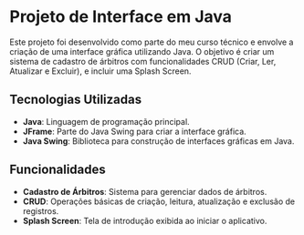 # Projeto de Interface em Java

Este projeto foi desenvolvido como parte do meu curso técnico e envolve a criação de uma interface gráfica utilizando Java. O objetivo é criar um sistema de cadastro de árbitros com funcionalidades CRUD (Criar, Ler, Atualizar e Excluir), e incluir uma Splash Screen.

## Tecnologias Utilizadas

- **Java**: Linguagem de programação principal.
- **JFrame**: Parte do Java Swing para criar a interface gráfica.
- **Java Swing**: Biblioteca para construção de interfaces gráficas em Java.

## Funcionalidades

- **Cadastro de Árbitros**: Sistema para gerenciar dados de árbitros.
- **CRUD**: Operações básicas de criação, leitura, atualização e exclusão de registros.
- **Splash Screen**: Tela de introdução exibida ao iniciar o aplicativo.
